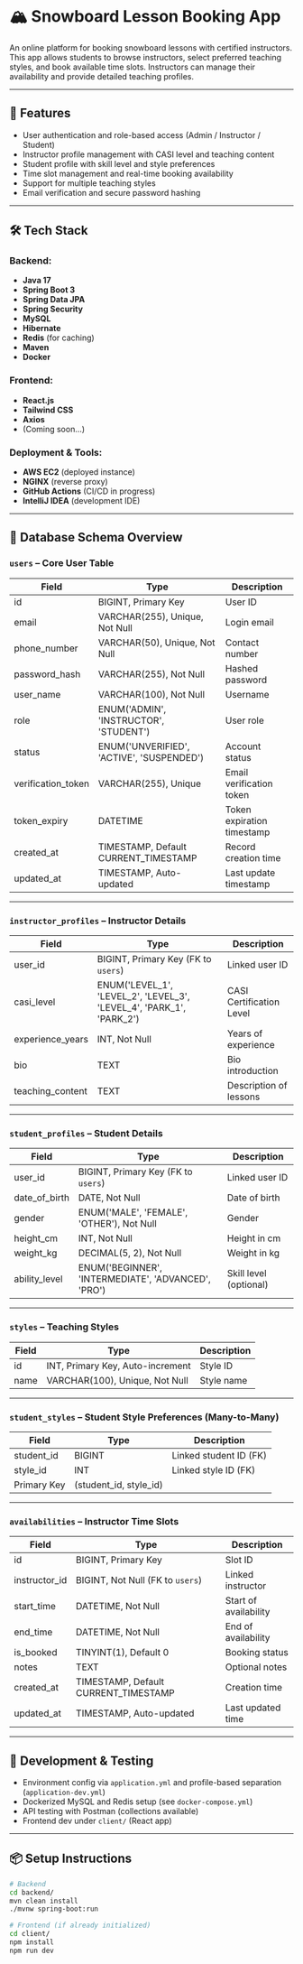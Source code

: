 # 🏔️ Snowboard Lesson Booking App

An online platform for booking snowboard lessons with certified instructors. This app allows students to browse instructors, select preferred teaching styles, and book available time slots. Instructors can manage their availability and provide detailed teaching profiles.

---

## 🚀 Features

- User authentication and role-based access (Admin / Instructor / Student)
- Instructor profile management with CASI level and teaching content
- Student profile with skill level and style preferences
- Time slot management and real-time booking availability
- Support for multiple teaching styles
- Email verification and secure password hashing

---

## 🛠️ Tech Stack

### Backend:
- **Java 17**
- **Spring Boot 3**
- **Spring Data JPA**
- **Spring Security**
- **MySQL**
- **Hibernate**
- **Redis** (for caching)
- **Maven**
- **Docker**

### Frontend:
- **React.js**
- **Tailwind CSS**
- **Axios**
- (Coming soon...)

### Deployment & Tools:
- **AWS EC2** (deployed instance)
- **NGINX** (reverse proxy)
- **GitHub Actions** (CI/CD in progress)
- **IntelliJ IDEA** (development IDE)

---

## 🧩 Database Schema Overview

### `users` – Core User Table

| Field             | Type                                              | Description                  |
|------------------|---------------------------------------------------|------------------------------|
| id               | BIGINT, Primary Key                               | User ID                      |
| email            | VARCHAR(255), Unique, Not Null                    | Login email                  |
| phone_number     | VARCHAR(50), Unique, Not Null                     | Contact number               |
| password_hash    | VARCHAR(255), Not Null                            | Hashed password              |
| user_name        | VARCHAR(100), Not Null                            | Username                     |
| role             | ENUM('ADMIN', 'INSTRUCTOR', 'STUDENT')            | User role                    |
| status           | ENUM('UNVERIFIED', 'ACTIVE', 'SUSPENDED')         | Account status               |
| verification_token | VARCHAR(255), Unique                           | Email verification token     |
| token_expiry     | DATETIME                                          | Token expiration timestamp   |
| created_at       | TIMESTAMP, Default CURRENT_TIMESTAMP              | Record creation time         |
| updated_at       | TIMESTAMP, Auto-updated                           | Last update timestamp        |

---

### `instructor_profiles` – Instructor Details

| Field             | Type                                                   | Description             |
|------------------|--------------------------------------------------------|-------------------------|
| user_id          | BIGINT, Primary Key (FK to `users`)                    | Linked user ID          |
| casi_level       | ENUM('LEVEL_1', 'LEVEL_2', 'LEVEL_3', 'LEVEL_4', 'PARK_1', 'PARK_2') | CASI Certification Level |
| experience_years | INT, Not Null                                          | Years of experience     |
| bio              | TEXT                                                   | Bio introduction        |
| teaching_content | TEXT                                                   | Description of lessons  |

---

### `student_profiles` – Student Details

| Field         | Type                                                  | Description             |
|--------------|-------------------------------------------------------|-------------------------|
| user_id      | BIGINT, Primary Key (FK to `users`)                   | Linked user ID          |
| date_of_birth| DATE, Not Null                                        | Date of birth           |
| gender       | ENUM('MALE', 'FEMALE', 'OTHER'), Not Null             | Gender                  |
| height_cm    | INT, Not Null                                         | Height in cm            |
| weight_kg    | DECIMAL(5, 2), Not Null                               | Weight in kg            |
| ability_level| ENUM('BEGINNER', 'INTERMEDIATE', 'ADVANCED', 'PRO')  | Skill level (optional)  |

---

### `styles` – Teaching Styles

| Field | Type                            | Description         |
|-------|---------------------------------|---------------------|
| id    | INT, Primary Key, Auto-increment| Style ID            |
| name  | VARCHAR(100), Unique, Not Null  | Style name          |

---

### `student_styles` – Student Style Preferences (Many-to-Many)

| Field       | Type     | Description           |
|-------------|----------|-----------------------|
| student_id  | BIGINT   | Linked student ID (FK)|
| style_id    | INT      | Linked style ID (FK)  |
| Primary Key | (student_id, style_id)           |

---

### `availabilities` – Instructor Time Slots

| Field         | Type                              | Description                     |
|---------------|-----------------------------------|---------------------------------|
| id            | BIGINT, Primary Key               | Slot ID                         |
| instructor_id | BIGINT, Not Null (FK to `users`)  | Linked instructor               |
| start_time    | DATETIME, Not Null                | Start of availability           |
| end_time      | DATETIME, Not Null                | End of availability             |
| is_booked     | TINYINT(1), Default 0             | Booking status                  |
| notes         | TEXT                              | Optional notes                  |
| created_at    | TIMESTAMP, Default CURRENT_TIMESTAMP | Creation time               |
| updated_at    | TIMESTAMP, Auto-updated           | Last updated time               |

---

## 🧪 Development & Testing

- Environment config via `application.yml` and profile-based separation (`application-dev.yml`)
- Dockerized MySQL and Redis setup (see `docker-compose.yml`)
- API testing with Postman (collections available)
- Frontend dev under `client/` (React app)

---

## 📦 Setup Instructions

```bash
# Backend
cd backend/
mvn clean install
./mvnw spring-boot:run

# Frontend (if already initialized)
cd client/
npm install
npm run dev
